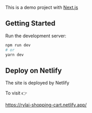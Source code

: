 This is a demo project with [Next.js](https://nextjs.org/)

## Getting Started

Run the development server:

```bash
npm run dev
# or
yarn dev
```

## Deploy on Netlify

The site is deployed by Netlify

To visit 👉

https://rylai-shopping-cart.netlify.app/
